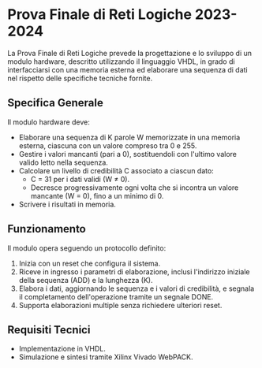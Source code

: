 # Prova Finale di Reti Logiche 2023-2024
La Prova Finale di Reti Logiche prevede la progettazione e lo sviluppo di un modulo hardware, descritto utilizzando il linguaggio VHDL, in grado di interfacciarsi con una memoria esterna ed elaborare una sequenza di dati nel rispetto delle specifiche tecniche fornite.
## Specifica Generale
Il modulo hardware deve:
- Elaborare una sequenza di K parole W memorizzate in una memoria esterna, ciascuna con un valore compreso tra 0 e 255.
- Gestire i valori mancanti (pari a 0), sostituendoli con l'ultimo valore valido letto nella sequenza.
- Calcolare un livello di credibilità C associato a ciascun dato: 
  - C = 31 per i dati validi (W ≠ 0). 
  - Decresce progressivamente ogni volta che si incontra un valore mancante (W = 0), fino a un minimo di 0.
- Scrivere i risultati in memoria.
## Funzionamento
Il modulo opera seguendo un protocollo definito:
1. Inizia con un reset che configura il sistema.
2. Riceve in ingresso i parametri di elaborazione, inclusi l'indirizzo iniziale della sequenza (ADD) e la lunghezza (K).
3. Elabora i dati, aggiornando le sequenza e i valori di credibilità, e segnala il completamento dell'operazione tramite un segnale DONE.
4. Supporta elaborazioni multiple senza richiedere ulteriori reset.
## Requisiti Tecnici
- Implementazione in VHDL.
- Simulazione e sintesi tramite Xilinx Vivado WebPACK.
